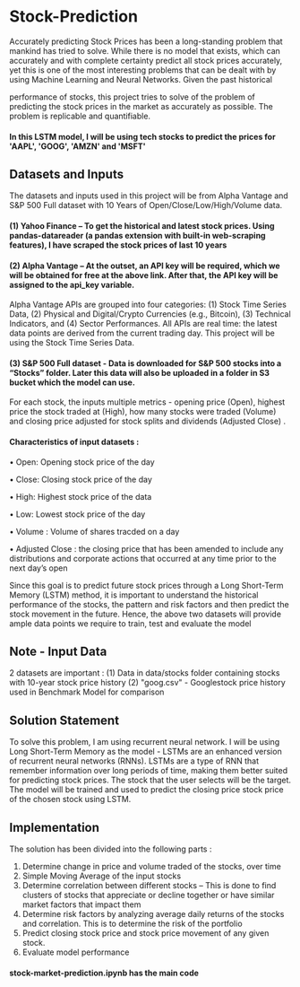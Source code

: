 # Stock-Prediction

Accurately predicting Stock Prices has been a long-standing problem that mankind has tried to solve. While there is no model that exists, which can accurately and with complete certainty predict all stock prices accurately, yet this is one of the most interesting problems that can be dealt with by using Machine Learning and Neural Networks. Given the past historical
   
performance of stocks, this project tries to solve of the problem of predicting the stock prices in the market as accurately as possible. The problem is replicable and quantifiable.

#### In this LSTM model, I will be using tech stocks to predict the prices for 'AAPL', 'GOOG', 'AMZN' and 'MSFT'

## Datasets and Inputs

The datasets and inputs used in this project will be from Alpha Vantage and S&P 500 Full dataset with 10 Years of Open/Close/Low/High/Volume data.
#### (1)	Yahoo Finance – To get the historical and latest stock prices. Using pandas-datareader (a pandas extension with built-in web-scraping features), I have scraped the stock prices of last 10 years

#### (2)	Alpha Vantage – At the outset, an API key will be required, which we will be obtained for free at the above link. After that, the API key will be assigned to the api_key variable.

Alpha Vantage APIs are grouped into four categories: (1) Stock Time Series Data, (2) Physical and Digital/Crypto Currencies (e.g., Bitcoin), (3) Technical Indicators, and (4) Sector Performances. All APIs are real time: the latest data points are derived from the current trading day. This project will be using the Stock Time Series Data.

#### (3)	S&P 500 Full dataset  - Data is downloaded for S&P 500 stocks into a “Stocks” folder. Later this data will also be uploaded in a folder in S3 bucket which the model can use.


For each stock, the inputs multiple metrics - opening price (Open), highest price the stock traded at (High), how many stocks were traded (Volume) and closing price adjusted for stock splits and dividends (Adjusted Close) . 

#### Characteristics of input datasets :
•	Open: Opening stock price of the day

•	Close: Closing stock price of the day

•	High: Highest stock price of the data

•	Low: Lowest stock price of the day

•	Volume : Volume of shares tracded on a day

•	Adjusted Close : the closing price that has been amended to include any distributions and corporate actions that occurred at any time prior to the next day’s open



Since this goal is to predict future stock prices through a Long Short-Term Memory (LSTM) method, it is important to understand the historical performance of the stocks, the pattern and risk factors and then predict the stock movement in the future. Hence, the above two datasets will provide ample data points we require to train, test and evaluate the model

## Note - Input Data
2 datasets are important :
(1) Data in data/stocks folder containing stocks with 10-year stock price history
(2) "goog.csv" - Googlestock price history used in Benchmark Model for comparison

## Solution Statement
To solve this problem, I am using recurrent neural network.  I will be using Long Short-Term Memory as the model - LSTMs are an enhanced version of recurrent neural networks (RNNs). LSTMs are a type of RNN that remember information over long periods of time, making them better suited for predicting stock prices. The stock that the user selects will be the target. The model will be trained and used to predict the closing price stock price of the chosen stock using LSTM.

## Implementation
The solution has been divided into the following parts :
1) Determine change in price and volume traded of the stocks, over time
3) Simple Moving Average of the input stocks
4) Determine correlation between different stocks – This is done to find clusters of stocks that appreciate or decline together or have similar market factors that impact them
5) Determine risk factors by analyzing average daily returns of the stocks and correlation. This is to determine the risk of the portfolio
6) Predict closing stock price and stock price movement of any given stock. 
7) Evaluate model performance

#### stock-market-prediction.ipynb has the main code 
